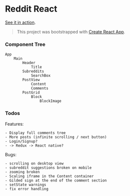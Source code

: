 
# Reddit React

[See it in action](http://reddit-react.s3-website-us-west-2.amazonaws.com/).

> This project was bootstrapped with [Create React App](https://github.com/facebookincubator/create-react-app).


### Component Tree


    App
        Main
            Header
                Title
            Subreddits
                SearchBox
            PostView
                Content
                Comments
            PostGrid
                Block
                    BlockImage

### Todos

Features:

    - Display full comments tree
    - More posts (infinite scrolling / next button)
    - Login/Signup?
    - -> Redux -> React native?

Bugs:

    - scrolling on desktop view
    - subreddit suggestions broken on mobile
    - zooming broken
    - Scaling iframe in the Content container
    - Gilded sign at the end of the comment section
    - setState warnings
    - fix error handling
